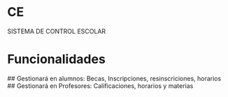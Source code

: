# CE
SISTEMA DE CONTROL ESCOLAR
<H1>Funcionalidades</H1>
## Gestionará en alumnos: Becas, Inscripciones, resinscriciones, horarios
## Gestionará en Profesores: Calificaciones, horarios y materias

